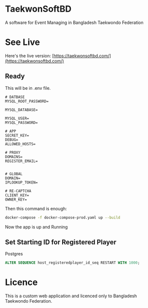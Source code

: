 # TaekwonSoftBD 

A software for Event Managing in Bangladesh Taekwondo Federation

# See Live

Here's the live version: [https://taekwonsoftbd.com/](https://taekwonsoftbd.com/)


## Ready

This will be in .env file.

```env
# DATBASE
MYSQL_ROOT_PASSWORD=

MYSQL_DATABASE=

MYSQL_USER=
MYSQL_PASSWORD=

# APP
SECRET_KEY=
DEBUG=
ALLOWED_HOSTS=

# PROXY
DOMAINS=
REGISTER_EMAIL=


# GLOBAL
DOMAIN=
IPLOOKUP_TOKEN=

# RE-CAPTCHA
CLIENT_KEY=
OWNER_KEY=
```

Then this command is enough:
```bash
docker-compose -f docker-compose-prod.yaml up --build
```

Now the app is up and Running

## Set Starting ID for Registered Player
Postgres
```sql
ALTER SEQUENCE host_registeredplayer_id_seq RESTART WITH 1000;
```

# Licence

This is a custom web application and licenced only to Bangladesh Taekwondo Federation.
